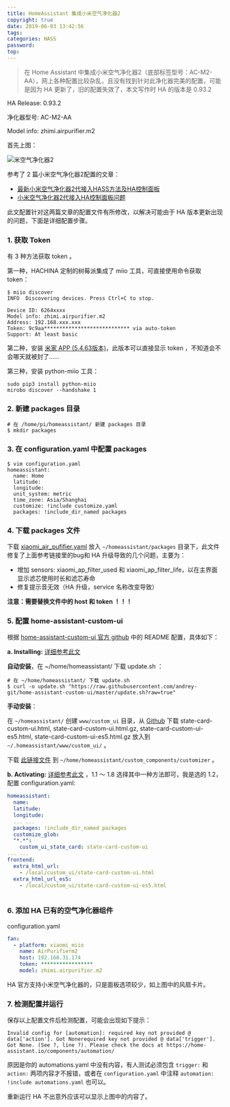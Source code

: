 ```yaml
---
title: HomeAssistant 集成小米空气净化器2
copyright: true
date: 2019-06-03 13:42:56
tags:
categories: HASS
password:
top:
---
```


> 在 Home Assistant 中集成小米空气净化器2（底部标签型号：AC-M2-AA），网上各种配置比较杂乱，且没有找到针对此净化器完美的配置，可能是因为 HA 更新了，旧的配置失效了，本文写作时 HA 的版本是 0.93.2

<!--more-->

HA Release: 0.93.2

净化器型号: AC-M2-AA

Model info: zhimi.airpurifier.m2

首先上图：

![米空气净化器2](https://raw.githubusercontent.com/rangerzhou/git_resource/master/Hass_Resources/ScreenShots_AirPurifier2.PNG)

参考了 2 篇小米空气净化器2配置的文章：

- [最新小米空气净化器2代接入HASS方法及HA控制面板](https://bbs.hassbian.com/thread-1657-1-1.html) 
- [小米空气净化器2代接入HA控制面板问题](https://bbs.hassbian.com/thread-6065-1-1.html)

此文配置针对这两篇文章的配置文件有所修改，以解决可能由于 HA 版本更新出现的问题，下面是详细配置步骤。

### 1. 获取 Token

有 3 种方法获取 token 。

第一种，HACHINA 定制的树莓派集成了 miio 工具，可直接使用命令获取 token：

``` shell
$ miio discover
INFO  Discovering devices. Press Ctrl+C to stop.

Device ID: 6264xxxx
Model info: zhimi.airpurifier.m2
Address: 192.168.xxx.xxx
Token: 9c9aa**************************** via auto-token
Support: At least basic
```

第二种，安装 [米家 APP (5.4.63版本)](https://github.com/rangerzhou/git_resource/tree/master/apps)，此版本可以直接显示 token ，不知道会不会哪天就被封了……

第三种，安装 python-miio 工具：

``` shell
sudo pip3 install python-miio
mirobo discover --handshake 1
```

### 2. 新建 packages 目录

``` shell
# 在 /home/pi/homeassistant/ 新建 packages 目录
$ mkdir packages
```

### 3. 在 configuration.yaml 中配置 packages

``` shell
$ vim configuration.yaml
homeassistant:
  name: Home
  latitude: 
  longitude:
  unit_system: metric
  time_zone: Asia/Shanghai
  customize: !include customize.yaml
  packages: !include_dir_named packages
```

### 4. 下载 packages 文件

下载 [ xiaomi_air_pufifier.yaml](https://github.com/rangerzhou/git_resource/blob/master/Hass_Resources/xiaomi_air_purifier.yaml) 放入 `~/homeassistant/packages` 目录下，此文件修复了上面参考链接里的bug和 HA 升级导致的几个问题，主要为：

- 增加 sensors: xiaomi_ap_filter_used 和 xiaomi_ap_filter_life，以在主界面显示滤芯使用时长和滤芯寿命
- 修复提示音无效（HA 升级，service 名称改变导致）

**注意：需要替换文件中的 host 和 token ！！！**  

### 5. 配置 home-assistant-custom-ui

根据 [home-assistant-custom-ui 官方 github](https://github.com/andrey-git/home-assistant-custom-ui) 中的 README 配置，具体如下：

**a. Installing:** [详细参考此文](https://github.com/andrey-git/home-assistant-custom-ui/blob/master/docs/installing.md) 

**自动安装**，在 ~/home/homeassistant/ 下载 update.sh ：

``` shell
# 在 ~/home/homeassistant/ 下载 update.sh
$ curl -o update.sh "https://raw.githubusercontent.com/andrey-git/home-assistant-custom-ui/master/update.sh?raw=true"

```

**手动安装**：

在 `~/homeassistant/` 创建 `www/custom_ui` 目录，从 [Github](https://github.com/andrey-git/home-assistant-custom-ui) 下载 state-card-custom-ui.html, state-card-custom-ui.html.gz, state-card-custom-ui-es5.html, state-card-custom-ui-es5.html.gz 放入到 `~/.homeassistant/www/custom_ui/` 。

下载 [此链接文件](https://github.com/andrey-git/home-assistant-customizer/tree/master/customizer)  到 `~/home/homeassistant/custom_components/customizer` 。

**b. Activating:** [详细参考此文](https://github.com/andrey-git/home-assistant-custom-ui/blob/master/docs/activating.md) ，1.1 ～ 1.8 选择其中一种方法即可，我是选的 1.2，配置 configuration.yaml:

``` yaml
homeassistant:
  name:
  latitude:
  longitude:
  ... ...
  packages: !include_dir_named packages
  customize_glob:
  "*.*":
    custom_ui_state_card: state-card-custom-ui
... ...
frontend:
  extra_html_url:
    - /local/custom_ui/state-card-custom-ui.html
  extra_html_url_es5:
    - /local/custom_ui/state-card-custom-ui-es5.html
    

```

### 6. 添加 HA 已有的空气净化器组件

configuration.yaml

``` yaml
fan:
  - platform: xiaomi_miio
    name: AirPurifierm2
    host: 192.168.31.174
    token: *****************
    model: zhimi.airpurifier.m2
```

HA 官方支持小米空气净化器的，只是面板选项较少，如上图中的风扇卡片。

### 7. 检测配置并运行

保存以上配置文件后检测配置，可能会出现如下提示：

``` shell
Invalid config for [automation]: required key not provided @ data['action']. Got Nonerequired key not provided @ data['trigger']. Got None. (See ?, line ?). Please check the docs at https://home-assistant.io/components/automation/
```

原因是你的 automations.yaml 中没有内容，有人测试必须包含 `trigger:` 和 `action:` 两项内容才不报错，或者在 `configuration.yaml` 中注释 `automation: !include automations.yaml` 也可以。

重新运行 HA 不出意外应该可以显示上图中的内容了。


